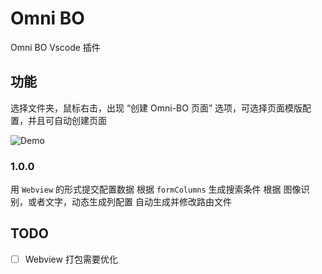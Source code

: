 # Omni BO

Omni BO Vscode 插件

## 功能

选择文件夹，鼠标右击，出现 “创建 Omni-BO 页面” 选项，可选择页面模版配置，并且可自动创建页面

![Demo](/images/demo.gif)

### 1.0.0

用 `Webview` 的形式提交配置数据
根据 `formColumns` 生成搜索条件
根据 图像识别，或者文字，动态生成列配置
自动生成并修改路由文件

## TODO

- [ ] Webview 打包需要优化
